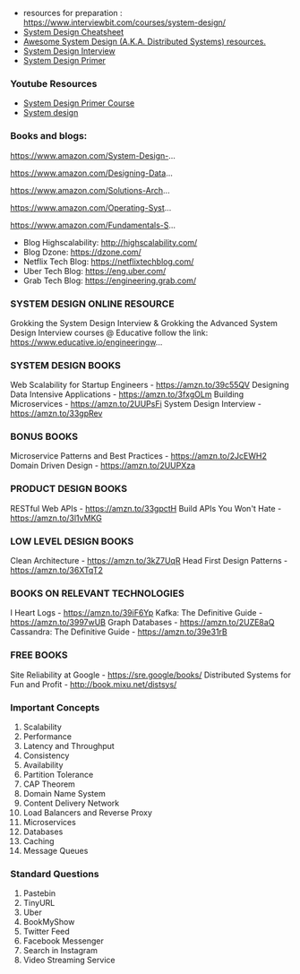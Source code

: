 - resources for preparation : https://www.interviewbit.com/courses/system-design/
- [System Design Cheatsheet](https://gist.github.com/vasanthk/485d1c25737e8e72759f)
- [Awesome System Design (A.K.A. Distributed Systems) resources.](https://github.com/madd86/awesome-system-design)
- [System Design Interview](https://github.com/checkcheckzz/system-design-interview)
- [System Design Primer](https://github.com/donnemartin/system-design-primer)

### Youtube Resources

- [System Design Primer Course](https://www.youtube.com/playlist?list=PLTCrU9sGyburBw9wNOHebv9SjlE4Elv5a)
- [System design](https://www.youtube.com/playlist?list=PLMCXHnjXnTnvo6alSjVkgxV-VH6EPyvoX)

### Books and blogs: 

https://www.amazon.com/System-Design-...

https://www.amazon.com/Designing-Data...

https://www.amazon.com/Solutions-Arch...

https://www.amazon.com/Operating-Syst...

https://www.amazon.com/Fundamentals-S...

- Blog Highscalability: http://highscalability.com/
- Blog Dzone: https://dzone.com/
- Netflix Tech Blog: https://netflixtechblog.com/
- Uber Tech Blog: https://eng.uber.com/
- Grab Tech Blog: https://engineering.grab.com/


### SYSTEM DESIGN ONLINE RESOURCE

Grokking the System Design Interview & Grokking the Advanced System Design Interview courses  @ Educative
 follow the link: https://www.educative.io/engineeringw...

### SYSTEM DESIGN BOOKS

Web Scalability for Startup Engineers - https://amzn.to/39c55QV
Designing Data Intensive Applications - https://amzn.to/3fxgOLm
Building Microservices - https://amzn.to/2UUPsFi
System Design Interview - https://amzn.to/33gpRev

### BONUS BOOKS

Microservice Patterns and Best Practices - https://amzn.to/2JcEWH2
Domain Driven Design - https://amzn.to/2UUPXza

### PRODUCT DESIGN BOOKS

RESTful Web APIs - https://amzn.to/33gpctH
Build APIs You Won't Hate - https://amzn.to/3l1vMKG

### LOW LEVEL DESIGN BOOKS

Clean Architecture - https://amzn.to/3kZ7UqR
Head First Design Patterns - https://amzn.to/36XTqT2

### BOOKS ON RELEVANT TECHNOLOGIES

I Heart Logs - https://amzn.to/39iF6Yp
Kafka: The Definitive Guide - https://amzn.to/3997wUB
Graph Databases - https://amzn.to/2UZE8aQ
Cassandra: The Definitive Guide - https://amzn.to/39e31rB

### FREE BOOKS

Site Reliability at Google - https://sre.google/books/
Distributed Systems for Fun and Profit - http://book.mixu.net/distsys/



### Important Concepts

1. Scalability
2. Performance
3. Latency and Throughput
4. Consistency
5. Availability
6. Partition Tolerance
7. CAP Theorem
8. Domain Name System
9. Content Delivery Network
10. Load Balancers and Reverse Proxy
11. Microservices
12. Databases
13. Caching
14. Message Queues


### Standard Questions

1. Pastebin
2. TinyURL
3. Uber
4. BookMyShow
5. Twitter Feed
6. Facebook Messenger
7. Search in Instagram
8. Video Streaming Service
